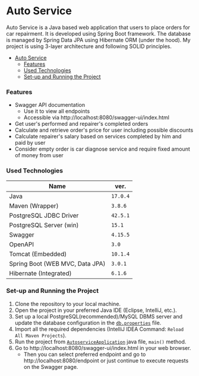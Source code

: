# Auto Service

Auto Service is a Java based web application that users to place orders for car repairment. It is developed using Spring Boot framework. The database is managed by Spring Data JPA using Hibernate ORM (under the hood). My project is using 3-layer architecture and following SOLID principles.

<!-- TOC -->
* [Auto Service](#auto-service)
    * [Features](#features)
    * [Used Technologies](#used-technologies)
    * [Set-up and Running the Project](#set-up-and-running-the-project)
<!-- TOC -->

### Features

- Swagger API documentation
  - Use it to view all endpoints
  - Accessible via http://localhost:8080/swagger-ui/index.html
- Get user's performed and repairer's completed orders
- Calculate and retrieve order's price for user including possible discounts
- Calculate repairer's salary based on services completed by him and paid by user
- Consider empty order is car diagnose service and require fixed amount of money from user

### Used Technologies

| Name                            | ver.     |
|---------------------------------|----------|
| Java                            | `17.0.4` |
| Maven (Wrapper)                 | `3.8.6`  |
| PostgreSQL JDBC Driver          | `42.5.1` |
| PostgreSQL Server (win)         | `15.1`   |
| Swagger                         | `4.15.5` |
| OpenAPI                         | `3.0`    |
| Tomcat (Embedded)               | `10.1.4` |
| Spring Boot (WEB MVC, Data JPA) | `3.0.1`  |
| Hibernate (Integrated)          | `6.1.6`  |

### Set-up and Running the Project

1. Clone the repository to your local machine.
2. Open the project in your preferred Java IDE (Eclipse, IntelliJ, etc.).
3. Set up a local PostgreSQL(recommended)/MySQL DBMS server and update the database configuration in the [`db.properties`](https://github.com/sequencerr/my-autoservice-app/blob/main/src/main/resources/application.properties#L2) file.
4. Import all the required dependencies (IntelliJ IDEA Command: `Reload All Maven Projects`).
5. Run the project from [`AutoserviceApplication`](https://github.com/sequencerr/my-autoservice-app/blob/main/src/main/java/task/autoservice/AutoserviceApplication.java#L8) java file, `main()` method.
6. Go to http://localhost:8080/swagger-ui/index.html in your web browser.
   - Then you can select preferred endpoint and go to http://localhost:8080/endpoint or just continue to execute requests on the Swagger page. 